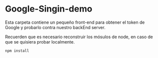 # Google-Singin-demo

Esta carpeta contiene un pequeño front-end para obtener el token de Google y probarlo contra nuestro backEnd server.

Recuerden que es necesario reconstruir los mósulos de node, en caso de que se quisiera probar localmente.

```
npm install
```
